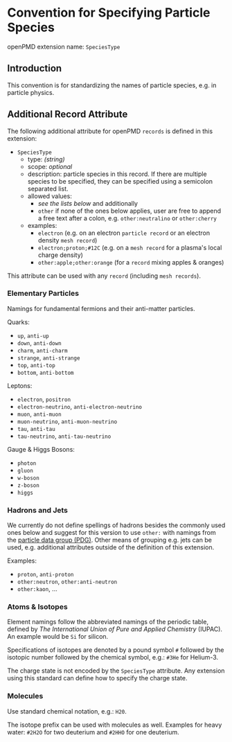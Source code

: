 Convention for Specifying Particle Species 
==========================================

openPMD extension name: `SpeciesType`


Introduction
------------

This convention is for standardizing the names of particle species, e.g. in
particle physics.


Additional Record Attribute
---------------------------

The following additional attribute for openPMD `records` is defined in this
extension:

- `SpeciesType`
  - type: *(string)*
  - scope: *optional*
  - description: particle species in this record. If there are multiple
                 species to be specified, they can be specified using a
                 semicolon separated list.
  - allowed values:
    - *see the lists below* and additionally
    - `other` if none of the ones below applies, user are free to append a
      free text after a colon, e.g. `other:neutralino` or `other:cherry`
  - examples:
    - `electron` (e.g. on an electron `particle record` or an electron
                  density `mesh record`)
    - `electron;proton;#12C` (e.g. on a `mesh record` for a plasma's
                              local charge density)
    - `other:apple;other:orange` (for a `record` mixing apples & oranges)

This attribute can be used with any `record` (including `mesh records`).

### Elementary Particles

Namings for fundamental fermions and their anti-matter particles.

Quarks:
  - `up`, `anti-up`
  - `down`, `anti-down`
  - `charm`, `anti-charm`
  - `strange`, `anti-strange`
  - `top`, `anti-top`
  - `bottom`, `anti-bottom`

Leptons:
  - `electron`, `positron`
  - `electron-neutrino`, `anti-electron-neutrino`
  - `muon`, `anti-muon`
  - `muon-neutrino`, `anti-muon-neutrino`
  - `tau`, `anti-tau`
  - `tau-neutrino`, `anti-tau-neutrino`

Gauge & Higgs Bosons:
  - `photon`
  - `gluon`
  - `w-boson`
  - `z-boson`
  - `higgs`

### Hadrons and Jets

We currently do not define spellings of hadrons besides the commonly used ones
below and suggest for this version to use `other:` with namings from the
[particle data group (PDG)](http://pdg.lbl.gov/). Other means of grouping e.g.
jets can be used, e.g. additional attributes outside of the definition of this
extension.

Examples:
  - `proton`, `anti-proton`
  - `other:neutron`, `other:anti-neutron`
  - `other:kaon`, ...

### Atoms & Isotopes

Element namings follow the abbreviated namings of the periodic table, defined
by *The International Union of Pure and Applied Chemistry* (IUPAC).
An example would be `Si` for silicon.

Specifications of isotopes are denoted by a pound symbol `#` followed
by the isotopic number followed by the chemical symbol, e.g.: `#3He`
for Helium-3.

The charge state is not encoded by the `SpeciesType` attribute.
Any extension using this standard can define how to specify the charge state.

### Molecules

Use standard chemical notation, e.g.: `H20`.

The isotope prefix can be used with molecules as well.
Examples for heavy water: `#2H2O` for two deuterium and `#2HHO` for one
deuterium.
